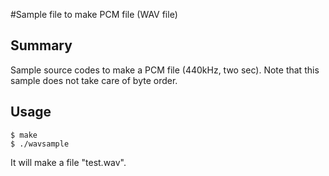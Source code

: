 #Sample file to make PCM file (WAV file)

## Summary

Sample source codes to make a PCM file (440kHz, two sec).
Note that this sample does not take care of byte order.

## Usage
    $ make
    $ ./wavsample

It will make a file "test.wav". 